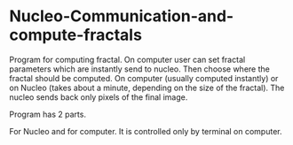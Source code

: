 # Nucleo-Communication-and-compute-fractals

Program for computing fractal.
On computer user can set fractal parameters which are instantly send to nucleo. 
Then choose where the fractal should be computed. On computer (usually computed instantly) or on Nucleo (takes about a minute, depending on the size of the fractal).
The nucleo sends back only pixels of the final image.


Program has 2 parts.

For Nucleo and for computer.
It is controlled only by terminal on computer. 


